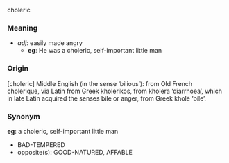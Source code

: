 choleric
### Meaning
+ _adj_: easily made angry
	+ __eg__: He was a choleric, self-important little man

### Origin

[choleric] Middle English (in the sense ‘bilious’): from Old French cholerique, via Latin from Greek kholerikos, from kholera ‘diarrhoea’, which in late Latin acquired the senses bile or anger, from Greek kholē ‘bile’.

### Synonym

__eg__: a choleric, self-important little man

+ BAD-TEMPERED
+ opposite(s): GOOD-NATURED, AFFABLE


